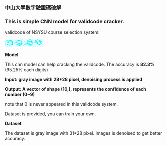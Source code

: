 ### 中山大學數字驗證碼破解
### This is simple CNN model for validcode cracker.

validcode of NSYSU course selection system:

![](./validcode_0.jpg)

**Model**

This cnn model can help cracking the validcode. The accuracy is **82.3%** (95.25% each digits)

**Input: gray image with 28*28 pixel, denoising process is applied**

**Output: A vector of shape (10,), represents the confidence of each number (0~9)**

note that 0 is never appeared in this validcode system.

Dataset is provided, you can train your own.

**Dataset**

The dataset is gray image with 31*28 pixel. Images is denoised to get better accuracy.
